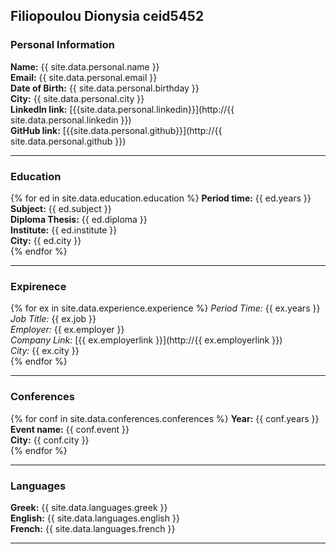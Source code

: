 ## Filiopoulou Dionysia ceid5452
### Personal Information

**Name:** {{ site.data.personal.name }}<br>
**Email:** {{ site.data.personal.email }}<br>
**Date of Birth:** {{ site.data.personal.birthday }}<br>
**City:** {{ site.data.personal.city }}<br>
**LinkedIn link:** [{{site.data.personal.linkedin}}](http://{{ site.data.personal.linkedin }})<br> 
**GitHub link:** [{{site.data.personal.github}}](http://{{ site.data.personal.github }}) <br>

_______________________

### Education

{% for ed in site.data.education.education %}
    **Period time:** {{ ed.years }} <br>
    **Subject:** {{ ed.subject }} <br>
    **Diploma Thesis:** {{ ed.diploma }} <br> 
    **Institute:** {{ ed.institute }} <br> 
    **City:** {{ ed.city }} <br>
{% endfor %}

_______________________

### Expirenece

{% for ex in site.data.experience.experience %}
   *Period Time:* {{ ex.years }} <br> 
   *Job Title:* {{ ex.job }} <br> 
   *Employer:* {{ ex.employer }} <br> 
   *Company Link:* [{{ ex.employerlink }}](http://{{ ex.employerlink }}) <br> 
   *City:* {{ ex.city }} <br> 
{% endfor %}

_______________________

### Conferences

{% for conf in site.data.conferences.conferences %}
   **Year:** {{ conf.years }}<br> 
   **Event name:** {{ conf.event }}<br> 
   **City:** {{ conf.city }}<br> 
{% endfor %}

_______________________

### Languages

**Greek:** {{ site.data.languages.greek }}<br>
**English:** {{ site.data.languages.english }}<br>
**French:** {{ site.data.languages.french }}<br>


_______________________
